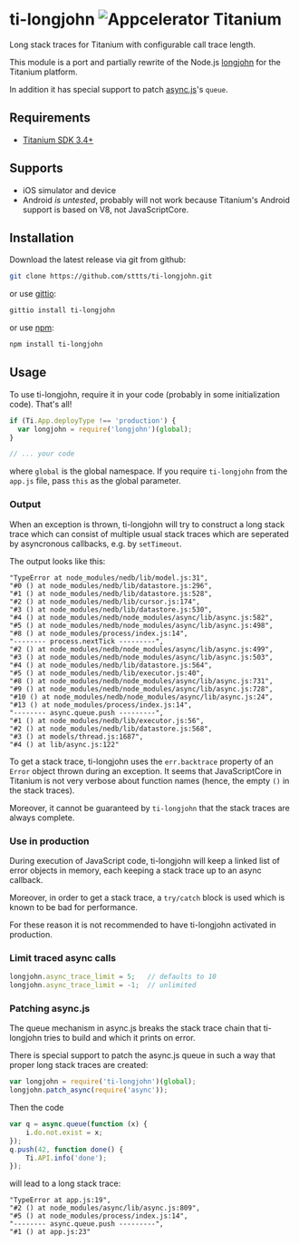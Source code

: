# ti-longjohn ![Appcelerator Titanium](http://www-static.appcelerator.com/badges/titanium-git-badge-sq.png)

Long stack traces for Titanium with configurable call trace length.

This module is a port and partially rewrite of the Node.js [longjohn](https://github.com/mattinsler/longjohn) for the Titanium platform.

In addition it has special support to patch [async.js](https://github.com/caolan/async)'s `queue`.

## Requirements

* [Titanium SDK 3.4+](http://www.appcelerator.com/titanium/titanium-sdk/)

## Supports

* iOS simulator and device
* Android *is untested*, probably will not work because Titanium's Android support is based on V8, not JavaScriptCore.

## Installation

Download the latest release via git from github:

```bash
git clone https://github.com/sttts/ti-longjohn.git
```

or use [gittio](http://gitt.io):

```bash
gittio install ti-longjohn
```

or use [npm](https://www.npmjs.com):

```bash
npm install ti-longjohn
```

## Usage

To use ti-longjohn, require it in your code (probably in some initialization code). That's all!

```javascript
if (Ti.App.deployType !== 'production') {
  var longjohn = require('longjohn')(global);
}

// ... your code
```

where `global` is the global namespace. If you require `ti-longjohn` from the
`app.js` file, pass `this` as the global parameter.

### Output

When an exception is thrown, ti-longjohn will try to construct a long stack trace which can consist of multiple usual stack traces which are seperated by asyncronous callbacks, e.g. by `setTimeout`.

The output looks like this:

```
"TypeError at node_modules/nedb/lib/model.js:31",
"#0 () at node_modules/nedb/lib/datastore.js:296",
"#1 () at node_modules/nedb/lib/datastore.js:528",
"#2 () at node_modules/nedb/lib/cursor.js:174",
"#3 () at node_modules/nedb/lib/datastore.js:530",
"#4 () at node_modules/nedb/node_modules/async/lib/async.js:582",
"#5 () at node_modules/nedb/node_modules/async/lib/async.js:498",
"#8 () at node_modules/process/index.js:14",
"-------- process.nextTick ---------",
"#2 () at node_modules/nedb/node_modules/async/lib/async.js:499",
"#3 () at node_modules/nedb/node_modules/async/lib/async.js:503",
"#4 () at node_modules/nedb/lib/datastore.js:564",
"#5 () at node_modules/nedb/lib/executor.js:40",
"#8 () at node_modules/nedb/node_modules/async/lib/async.js:731",
"#9 () at node_modules/nedb/node_modules/async/lib/async.js:728",
"#10 () at node_modules/nedb/node_modules/async/lib/async.js:24",
"#13 () at node_modules/process/index.js:14",
"-------- async.queue.push ---------",
"#1 () at node_modules/nedb/lib/executor.js:56",
"#2 () at node_modules/nedb/lib/datastore.js:568",
"#3 () at models/thread.js:1687",
"#4 () at lib/async.js:122"
```

To get a stack trace, ti-longjohn uses the `err.backtrace` property of an
`Error` object thrown during an exception. It seems that JavaScriptCore in Titanium is not very verbose about function names (hence, the empty `()` in the stack traces).

Moreover, it cannot be guaranteed by `ti-longjohn` that the stack traces are always complete.

### Use in production

During execution of JavaScript code, ti-longjohn will keep a linked list of error objects in memory, each keeping a stack trace up to an async callback.

Moreover, in order to get a stack trace, a `try/catch` block is used which is known to be bad for performance.

For these reason it is not recommended to have ti-longjohn activated in production.

### Limit traced async calls

```javascript
longjohn.async_trace_limit = 5;   // defaults to 10
longjohn.async_trace_limit = -1;  // unlimited
```

### Patching async.js

The queue mechanism in async.js breaks the stack trace chain that ti-longjohn tries to build and which it prints on error.

There is special support to patch the async.js queue in such a way that proper long stack traces are created:

```javascript
var longjohn = require('ti-longjohn')(global);
longjohn.patch_async(require('async'));
```

Then the code

```javascript
var q = async.queue(function (x) {
    i.do.not.exist = x;
});
q.push(42, function done() {
    Ti.API.info('done');
});
```

will lead to a long stack trace:

```
"TypeError at app.js:19",
"#2 () at node_modules/async/lib/async.js:809",
"#5 () at node_modules/process/index.js:14",
"-------- async.queue.push ---------",
"#1 () at app.js:23"
```
